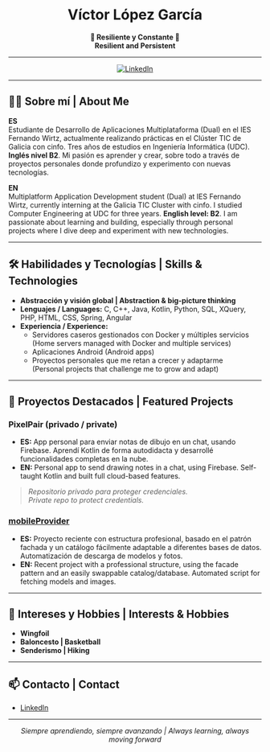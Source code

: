 <!-- VictorLopezGarcia's GitHub Profile README -->

<h1 align="center">Víctor López García</h1>

<p align="center">
  <b>🚀 Resiliente y Constante 🚀<br>
   Resilient and Persistent</b>
</p>

---

<div align="center">

<a href="https://www.linkedin.com/in/v%C3%ADctor-l%C3%B3pez-garc%C3%ADa-355b64304/">
  <img src="https://img.shields.io/badge/LinkedIn-Víctor%20López%20García-blue?style=for-the-badge&logo=linkedin" alt="LinkedIn"/>
</a>

</div>

---

## 👨‍💻 Sobre mí | About Me

**ES**  
Estudiante de Desarrollo de Aplicaciones Multiplataforma (Dual) en el IES Fernando Wirtz, actualmente realizando prácticas en el Clúster TIC de Galicia con cinfo. Tres años de estudios en Ingeniería Informática (UDC). **Inglés nivel B2**. Mi pasión es aprender y crear, sobre todo a través de proyectos personales donde profundizo y experimento con nuevas tecnologías.

**EN**  
Multiplatform Application Development student (Dual) at IES Fernando Wirtz, currently interning at the Galicia TIC Cluster with cinfo. I studied Computer Engineering at UDC for three years. **English level: B2**. I am passionate about learning and building, especially through personal projects where I dive deep and experiment with new technologies.

---

## 🛠️ Habilidades y Tecnologías | Skills & Technologies

- **Abstracción y visión global | Abstraction & big-picture thinking**
- **Lenguajes / Languages:** C, C++, Java, Kotlin, Python, SQL, XQuery, PHP, HTML, CSS, Spring, Angular
- **Experiencia / Experience:**  
  - Servidores caseros gestionados con Docker y múltiples servicios  
    (Home servers managed with Docker and multiple services)
  - Aplicaciones Android (Android apps)
  - Proyectos personales que me retan a crecer y adaptarme  
    (Personal projects that challenge me to grow and adapt)

---

## 🌟 Proyectos Destacados | Featured Projects

### PixelPair (privado / private)
- **ES:** App personal para enviar notas de dibujo en un chat, usando Firebase. Aprendí Kotlin de forma autodidacta y desarrollé funcionalidades completas en la nube.  
- **EN:** Personal app to send drawing notes in a chat, using Firebase. Self-taught Kotlin and built full cloud-based features.  
>*Repositorio privado para proteger credenciales.*  
>*Private repo to protect credentials.*

### [mobileProvider](https://github.com/VictorLopezGarcia/mobileProvider)
- **ES:** Proyecto reciente con estructura profesional, basado en el patrón fachada y un catálogo fácilmente adaptable a diferentes bases de datos. Automatización de descarga de modelos y fotos.
- **EN:** Recent project with a professional structure, using the facade pattern and an easily swappable catalog/database. Automated script for fetching models and images.

---

## 🌱 Intereses y Hobbies | Interests & Hobbies

- **Wingfoil**
- **Baloncesto | Basketball**
- **Senderismo | Hiking**

---

## 📫 Contacto | Contact

- [LinkedIn](https://www.linkedin.com/in/v%C3%ADctor-l%C3%B3pez-garc%C3%ADa-355b64304/)

---

<p align="center">
  <i>Siempre aprendiendo, siempre avanzando | Always learning, always moving forward</i>
</p>
